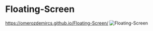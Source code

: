 # Floating-Screen
https://omerozdemircs.github.io/Floating-Screen/
![Floating-Screen](https://user-images.githubusercontent.com/93948995/209807234-81af3939-790a-4c3a-85f7-c0b49b32318e.gif)

